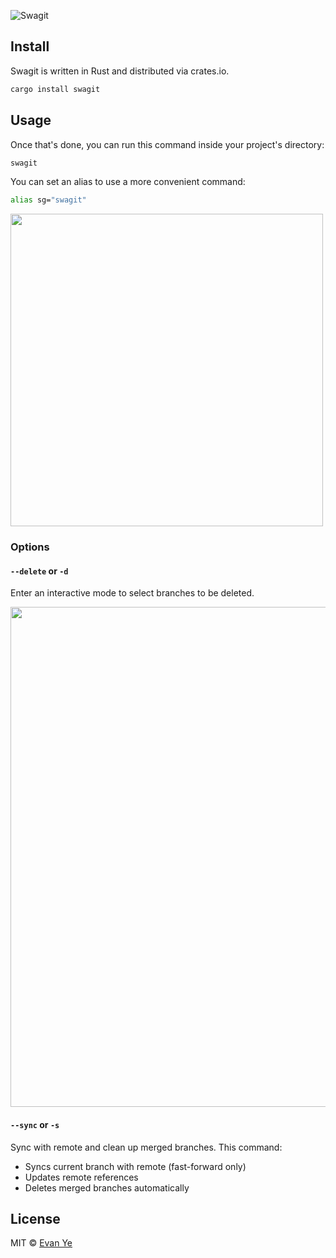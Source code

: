 ![Swagit](https://i.imgur.com/kYSEMFD.png)

## Install

Swagit is written in Rust and distributed via crates.io.

```bash
cargo install swagit
```

## Usage

Once that's done, you can run this command inside your project's directory:

```bash
swagit
```

You can set an alias to use a more convenient command:

```bash
alias sg="swagit"
```

<img src="https://i.imgur.com/lZE5CG1.gif" width="500">

### Options

#### `--delete` or `-d`

Enter an interactive mode to select branches to be deleted.

<img src="https://i.imgur.com/8Vk1yqS.gif" width="800">

#### `--sync` or `-s`

Sync with remote and clean up merged branches. This command:
- Syncs current branch with remote (fast-forward only)
- Updates remote references
- Deletes merged branches automatically

## License

MIT © [Evan Ye](https://github.com/jigsawye)
